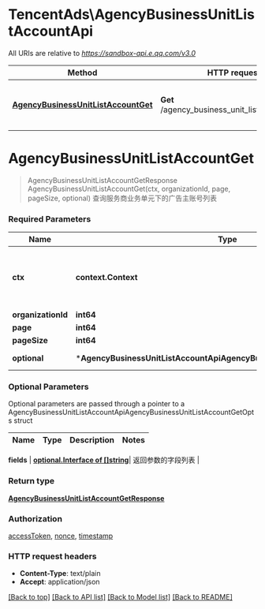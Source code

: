 # TencentAds\AgencyBusinessUnitListAccountApi

All URIs are relative to *https://sandbox-api.e.qq.com/v3.0*

Method | HTTP request | Description
------------- | ------------- | -------------
[**AgencyBusinessUnitListAccountGet**](AgencyBusinessUnitListAccountApi.md#AgencyBusinessUnitListAccountGet) | **Get** /agency_business_unit_list_account/get | 查询服务商业务单元下的广告主账号列表


# **AgencyBusinessUnitListAccountGet**
> AgencyBusinessUnitListAccountGetResponse AgencyBusinessUnitListAccountGet(ctx, organizationId, page, pageSize, optional)
查询服务商业务单元下的广告主账号列表

### Required Parameters

Name | Type | Description  | Notes
------------- | ------------- | ------------- | -------------
 **ctx** | **context.Context** | context for authentication, logging, cancellation, deadlines, tracing, etc.
  **organizationId** | **int64**|  | 
  **page** | **int64**|  | 
  **pageSize** | **int64**|  | 
 **optional** | ***AgencyBusinessUnitListAccountApiAgencyBusinessUnitListAccountGetOpts** | optional parameters | nil if no parameters

### Optional Parameters
Optional parameters are passed through a pointer to a AgencyBusinessUnitListAccountApiAgencyBusinessUnitListAccountGetOpts struct

Name | Type | Description  | Notes
------------- | ------------- | ------------- | -------------



 **fields** | [**optional.Interface of []string**](string.md)| 返回参数的字段列表 | 

### Return type

[**AgencyBusinessUnitListAccountGetResponse**](AgencyBusinessUnitListAccountGetResponse.md)

### Authorization

[accessToken](../README.md#accessToken), [nonce](../README.md#nonce), [timestamp](../README.md#timestamp)

### HTTP request headers

 - **Content-Type**: text/plain
 - **Accept**: application/json

[[Back to top]](#) [[Back to API list]](../README.md#documentation-for-api-endpoints) [[Back to Model list]](../README.md#documentation-for-models) [[Back to README]](../README.md)

